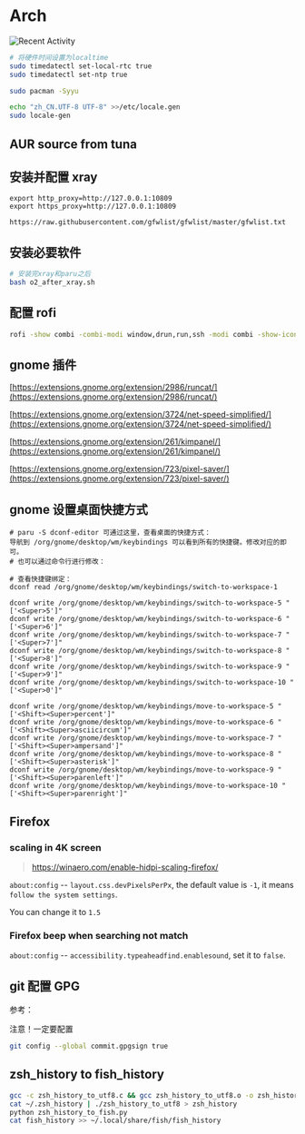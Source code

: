 # Arch

![Recent Activity](https://images.repography.com/23529907/kaigedong/arch_best_config/recent-activity/92f237efa55d68089e80cfaf1a14c6fa.svg)

```bash
# 将硬件时间设置为localtime
sudo timedatectl set-local-rtc true
sudo timedatectl set-ntp true

sudo pacman -Syyu

echo "zh_CN.UTF-8 UTF-8" >>/etc/locale.gen
sudo locale-gen
```

## AUR source from tuna

## 安装并配置 xray

```
export http_proxy=http://127.0.0.1:10809
export https_proxy=http://127.0.0.1:10809

https://raw.githubusercontent.com/gfwlist/gfwlist/master/gfwlist.txt
```

## 安装必要软件

```bash
# 安装完xray和paru之后
bash o2_after_xray.sh
```

## 配置 rofi

```bash
rofi -show combi -combi-modi window,drun,run,ssh -modi combi -show-icons -dpi 180 -icon-theme 'Papirus'
```

## gnome 插件

[https://extensions.gnome.org/extension/2986/runcat/](https://extensions.gnome.org/extension/2986/runcat/)

[https://extensions.gnome.org/extension/3724/net-speed-simplified/](https://extensions.gnome.org/extension/3724/net-speed-simplified/)

[https://extensions.gnome.org/extension/261/kimpanel/](https://extensions.gnome.org/extension/261/kimpanel/)

[https://extensions.gnome.org/extension/723/pixel-saver/](https://extensions.gnome.org/extension/723/pixel-saver/)

## gnome 设置桌面快捷方式

```
# paru -S dconf-editor 可通过这里，查看桌面的快捷方式：
导航到 /org/gnome/desktop/wm/keybindings 可以看到所有的快捷键。修改对应的即可。
# 也可以通过命令行进行修改：

# 查看快捷键绑定：
dconf read /org/gnome/desktop/wm/keybindings/switch-to-workspace-1

dconf write /org/gnome/desktop/wm/keybindings/switch-to-workspace-5 "['<Super>5']"
dconf write /org/gnome/desktop/wm/keybindings/switch-to-workspace-6 "['<Super>6']"
dconf write /org/gnome/desktop/wm/keybindings/switch-to-workspace-7 "['<Super>7']"
dconf write /org/gnome/desktop/wm/keybindings/switch-to-workspace-8 "['<Super>8']"
dconf write /org/gnome/desktop/wm/keybindings/switch-to-workspace-9 "['<Super>9']"
dconf write /org/gnome/desktop/wm/keybindings/switch-to-workspace-10 "['<Super>0']"

dconf write /org/gnome/desktop/wm/keybindings/move-to-workspace-5 "['<Shift><Super>percent']"
dconf write /org/gnome/desktop/wm/keybindings/move-to-workspace-6 "['<Shift><Super>asciicircum']"
dconf write /org/gnome/desktop/wm/keybindings/move-to-workspace-7 "['<Shift><Super>ampersand']"
dconf write /org/gnome/desktop/wm/keybindings/move-to-workspace-8 "['<Shift><Super>asterisk']"
dconf write /org/gnome/desktop/wm/keybindings/move-to-workspace-9 "['<Shift><Super>parenleft']"
dconf write /org/gnome/desktop/wm/keybindings/move-to-workspace-10 "['<Shift><Super>parenright']"
```

## Firefox

### scaling in 4K screen

> https://winaero.com/enable-hidpi-scaling-firefox/

`about:config` -- `layout.css.devPixelsPerPx`, the default value is `-1`, it means `follow the system settings`.

You can change it to `1.5`

### Firefox beep when searching not match

`about:config` -- `accessibility.typeaheadfind.enablesound`, set it to `false`.

## git 配置 GPG

参考：[](https://docs.github.com/cn/authentication/managing-commit-signature-verification/checking-for-existing-gpg-keys)

注意！一定要配置

```bash
git config --global commit.gpgsign true
```

## zsh_history to fish_history

```bash
gcc -c zsh_history_to_utf8.c && gcc zsh_history_to_utf8.o -o zsh_history_to_utf8
cat ~/.zsh_history | ./zsh_history_to_utf8 > zsh_history
python zsh_history_to_fish.py
cat fish_history >> ~/.local/share/fish/fish_history
```
